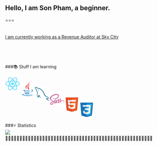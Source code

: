 ## Hello, I am Son Pham, a beginner.
⭐⭐⭐
<br>
<br>
<a href="https://www.skycityentertainmentgroup.com/"><p>I am currently working as a Revenue Auditor at Sky City</p></a>
<br>

<br>
<br>
###📚 Stuff I am learning
<br>
<br>
<a href="https://reactjs.org" target="_blank"><img align="left" src="./images/react-original.svg" alt="React" height="48px" /></a>
<br>
<a href="https://www.java.com/en" target="_blank"><img align="left" src="./images/java-original.svg" alt="Java" height="48px" /></a>
<br>
<a href="https://www.mysql.com" target="_blank"><img align="left" src="./images/mysql-original.svg" alt="MySQL" height="48px" /></a>
<br>
<a href="https://sass-lang.com" target="_blank"><img align="left" src="./images/sass-original.svg" alt="Sass" height="48px" /></a>
<br>
<a href="https://developer.mozilla.org/en-US/docs/Web/HTML" target="_blank"><img align="left" src="./images/html5-original.svg" alt="HTML" height="48px" /></a>
<br>
<a href="https://developer.mozilla.org/en-US/docs/Web/CSS" target="_blank"><img align="left" src="./images/css3-original.svg" alt="CSS" height="48px" /></a>
<br>
<br>
<br>

###⚡️ Statistics
<br>
<img src="https://github-readme-stats.vercel.app/api?username=son-git-est&show_icons=true&theme=tokyonight" />
<br>
🐾🐾🐾🐾🐾🐾🐾🐾🐾🐾🐾🐾🐾🐾🐾🐾🐾🐾🐾🐾🐾🐾🐾🐾🐾🐾🐾🐾🐾🐾🐾🐾🐾🐾🐾🐾🐾🐾🐾🐾🐾🐾🐾🐾🐾🐾🐾🐾🐾🐾🐾🐾
